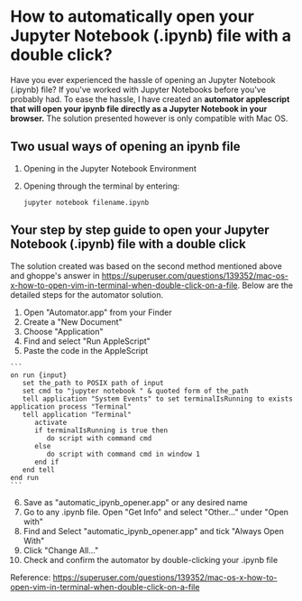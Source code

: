 # How to automatically open your Jupyter Notebook (.ipynb) file with a double click?
Have you ever experienced the hassle of opening an Jupyter Notebook (.ipynb) file? If you've worked with Jupyter Notebooks before you've probably had. To ease the hassle, I have created an **automator applescript that will open your ipynb file directly as a Jupyter Notebook in your browser.** The solution presented however is only compatible with Mac OS.


## Two usual ways of opening an ipynb file
  1. Opening in the Jupyter Notebook Environment
  2. Opening through the terminal by entering:

      ```jupyter notebook filename.ipynb```

## Your step by step guide to open your Jupyter Notebook (.ipynb) file with a double click
The solution created was based on the second method mentioned above and ghoppe's answer in https://superuser.com/questions/139352/mac-os-x-how-to-open-vim-in-terminal-when-double-click-on-a-file. Below are the detailed steps for the automator solution.
  1. Open "Automator.app" from your Finder
  2. Create a "New Document"
  3. Choose "Application"
  4. Find and select "Run AppleScript"
  5. Paste the code in the AppleScript

    ```
    on run {input}
       set the_path to POSIX path of input
       set cmd to "jupyter notebook " & quoted form of the_path
       tell application "System Events" to set terminalIsRunning to exists application process "Terminal"
       tell application "Terminal"
          activate
          if terminalIsRunning is true then
             do script with command cmd
          else
             do script with command cmd in window 1
          end if
       end tell
    end run
    ```
  6. Save as "automatic_ipynb_opener.app" or any desired name
  7. Go to any .ipynb file. Open "Get Info" and select "Other..." under "Open with"
  8. Find and Select "automatic_ipynb_opener.app" and tick "Always Open With"
  9. Click "Change All..."
  10. Check and confirm the automator by double-clicking your .ipynb file


Reference: 
https://superuser.com/questions/139352/mac-os-x-how-to-open-vim-in-terminal-when-double-click-on-a-file

